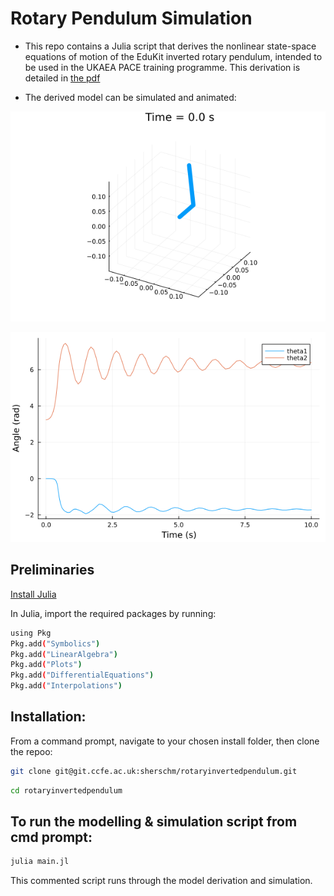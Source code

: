 # Rotary Pendulum Simulation

- This repo contains a Julia script that derives the nonlinear state-space equations of motion of the EduKit inverted rotary pendulum,
intended to be used in the UKAEA PACE training programme. This derivation is detailed in [the pdf](https://github.com/sherschm/RotaryInvertedPendulum/blob/main/Modelling%20%26%20Simulation%20of%20a%20rotary%20inverted%20pendulum.pdf)

- The derived model can be simulated and animated:

![uncontrolled cartpole gif](./rotary_pendulum_anim.gif)

![pendulum response](./response.png)

## Preliminaries
[Install Julia](https://docs.julialang.org/en/v1/manual/installation/)

In Julia, import the required packages by running:
```bash
using Pkg
Pkg.add("Symbolics")
Pkg.add("LinearAlgebra")
Pkg.add("Plots")
Pkg.add("DifferentialEquations")
Pkg.add("Interpolations")
```

## Installation:

From a command prompt, navigate to your chosen install folder, then clone the repoo:

```bash
git clone git@git.ccfe.ac.uk:sherschm/rotaryinvertedpendulum.git
```
```bash
cd rotaryinvertedpendulum
```
## To run the modelling & simulation script from cmd prompt:
```bash
julia main.jl
```
This commented script runs through the model derivation and simulation.
